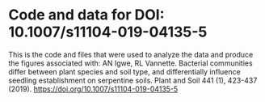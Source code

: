 # Code and data for DOI: 10.1007/s11104-019-04135-5

This is the code and files that were used to analyze the data and produce the figures associated with:
AN Igwe, RL Vannette. Bacterial communities differ between plant species and soil type, and differentially influence seedling establishment on serpentine soils. Plant and Soil 441 (1), 423-437 (2019). https://doi.org/10.1007/s11104-019-04135-5

